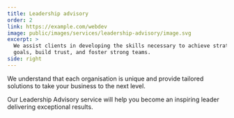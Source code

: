 ```yaml
---
title: Leadership advisory
order: 2
link: https://example.com/webdev
image: public/images/services/leadership-advisory/image.svg
excerpt: >
  We assist clients in developing the skills necessary to achieve strategic
  goals, build trust, and foster strong teams.
side: right
---
```

We understand that each organisation is unique and provide tailored
solutions to take your business to the next level.

Our Leadership Advisory service will help you become an inspiring
leader delivering exceptional results.
